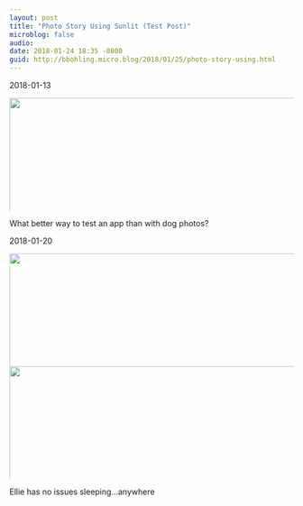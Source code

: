 ```yaml
---
layout: post
title: "Photo Story Using Sunlit (Test Post)"
microblog: false
audio: 
date: 2018-01-24 18:35 -0800
guid: http://bbohling.micro.blog/2018/01/25/photo-story-using.html
---
```


2018-01-13

<img src="http://micro.brandonbohling.com/uploads/2018/4dd8aaa58e.jpg" width="600" height="600" style="max-height: 200px; width: auto;" />

What better way to test an app than with dog photos?



2018-01-20

<img src="http://micro.brandonbohling.com/uploads/2018/cb22cfe191.jpg" width="600" height="600" style="max-height: 200px; width: auto;" /><img src="http://micro.brandonbohling.com/uploads/2018/3dcaaf9518.jpg" width="600" height="600" style="max-height: 200px; width: auto;" />

Ellie has no issues sleeping...anywhere




